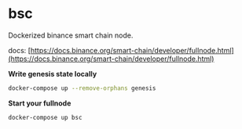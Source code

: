 # bsc

Dockerized binance smart chain node.

docs: [https://docs.binance.org/smart-chain/developer/fullnode.html](https://docs.binance.org/smart-chain/developer/fullnode.html)

**Write genesis state locally**

```bash
docker-compose up --remove-orphans genesis
```

**Start your fullnode**

```bash
docker-compose up bsc
```
